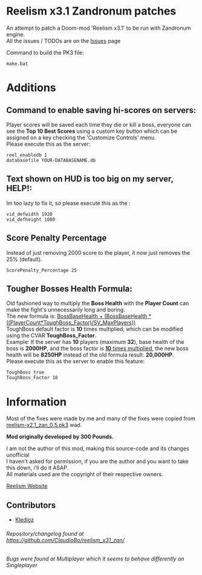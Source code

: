 # Reelism x3.1 Zandronum patches
An attempt to patch a Doom-mod 'Reelism x3.1' to be run with Zandronum engine.  
All the issues / TODOs are on the [Issues](https://github.com/ClaudioBo/reelism_x31_zan/issues) page

Command to build the PK3 file:
```terminal
make.bat
```

# Additions  
## Command to enable saving hi-scores on servers:
Player scores will be saved each time they die or kill a boss, everyone can see the **Top 10 Best Scores** using a custom key button which can be assigned on a key checking the 'Customize Controls' menu.  
Please execute this as the server:
```terminal
reel_enabledb 1
databasefile YOUR-DATABASENAME.db
```

## Text shown on HUD is too big on my server, HELP!:
Im too lazy to fix it, so please execute this as the :
```terminal
vid_defwidth 1920
vid_defheight 1080
```

## Score Penalty Percentage
Instead of just removing 2000 score to the player, it now just removes the 25% (default).
```terminal
ScorePenalty_Percentage 25
```

## Tougher Bosses Health Formula:  
Old fashioned way to multiply the **Boss Health** with the **Player Count** can make the fight's unnecessarily long and boring.  
The new formula is: <ins>BossBaseHealth + (BossBaseHealth * ((PlayerCount*ToughBoss_Factor)/SV_MaxPlayers))</ins>  
ToughBoss default factor is **10** times multiplied, which can be modified using the CVAR **ToughBoss_Factor**.  
Example:
If the server has **10** players (maximum **32**), base health of the boss is **2000HP**, and the boss factor is <ins>**10** times multiplied</ins>, the new boss health will be **8250HP** instead of the old formula result: **20,000HP**.  
Please execute this as the server to enable this feature:
```terminal
ToughBoss true
ToughBoss_Factor 10
```

# Information 
Most of the fixes were made by me and many of the fixes were copied from [reelism-x2.1_zan_0.5.pk3](https://static.allfearthesentinel.net/wads/reelism-x2.1_zan_0.5.pk3) wad.

**Mod originally developed by 300 Pounds.**

I am not the author of this mod, making this source-code and its changes unofficial  
I haven't asked for permission, if you are the author and you want to take this down, i'll do it ASAP.  
All materials used are the copyright of their respective owners.  

[Reelism Website](https://www.thekinsie.com/reelism/)

## Contributors
- [Kledioz](https://github.com/ClaudioBo)

###### Repository/changelog found at https://github.com/ClaudioBo/reelism_x31_zan/  
###### Bugs were found at Multiplayer which it seems to behave differently on Singleplayer